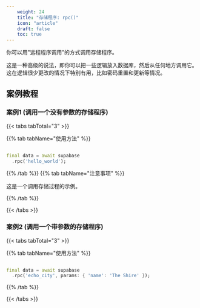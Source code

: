 ```yaml
---
    weight: 24
    title: "存储程序: rpc()"
    icon: "article"
    draft: false
    toc: true
---
```


你可以用"远程程序调用"的方式调用存储程序。

这是一种高级的说法，即你可以把一些逻辑放入数据库，然后从任何地方调用它。
这在逻辑很少更改的情况下特别有用，比如密码重置和更新等情况。




## 案例教程
### 案例1 (调用一个没有参数的存储程序)

{{< tabs tabTotal="3" >}}

  
  
  
  
>

{{% tab tabName="使用方法" %}}



```dart
                                                                              
final data = await supabase
  .rpc('hello_world');
```


{{% /tab %}}
{{% tab tabName="注意事项" %}}



这是一个调用存储过程的示例。



{{% /tab %}}

{{< /tabs >}}

### 案例2 (调用一个带参数的存储程序)

{{< tabs tabTotal="3" >}}

  
  
  
  
>

{{% tab tabName="使用方法" %}}



```dart
                                                                              
final data = await supabase
  .rpc('echo_city', params: { 'name': 'The Shire' });
```


{{% /tab %}}


{{< /tabs >}}
